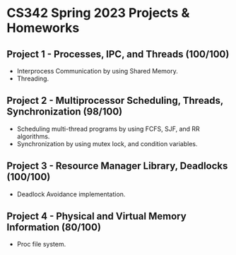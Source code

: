 # CS342 Spring 2023 Projects & Homeworks

## Project 1 - Processes, IPC, and Threads (100/100)
- Interprocess Communication by using Shared Memory.
- Threading.
  
## Project 2 - Multiprocessor Scheduling, Threads, Synchronization (98/100)
- Scheduling multi-thread programs by using FCFS, SJF, and RR algorithms.
- Synchronization by using mutex lock, and condition variables.
  
## Project 3 - Resource Manager Library, Deadlocks (100/100)
- Deadlock Avoidance implementation.
  
## Project 4 - Physical and Virtual Memory Information (80/100)
- Proc file system.
